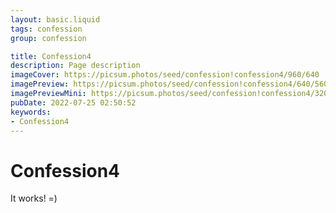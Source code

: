 ```yaml
---
layout: basic.liquid
tags: confession
group: confession

title: Confession4
description: Page description
imageCover: https://picsum.photos/seed/confession!confession4/960/640
imagePreview: https://picsum.photos/seed/confession!confession4/640/560
imagePreviewMini: https://picsum.photos/seed/confession!confession4/320/240
pubDate: 2022-07-25 02:50:52
keywords:
- Confession4
---
```


# Confession4

It works! =)
